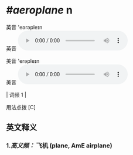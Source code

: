 # ***\#aeroplane*** n
英音 'eərəpleɪn  
英音
<audio src="./media/aeroplane-B.aac" controls="controls"></audio>

美音 'erəpleɪn  
美音
<audio src="./media/aeroplane.aac" controls="controls"></audio>



| 词频 1 |  

用法点拨  [C]

英文释义
---
### 1.*高义频：* **飞机 (plane, AmE airplane)**  


